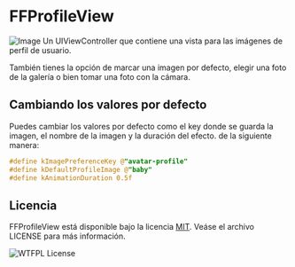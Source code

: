 FFProfileView
===============

![Image](http://cl.ly/image/1G232U0C0T2E/Mockup.jpg)
Un UIViewController que contiene una vista para las imágenes de perfil de usuario.

También tienes la opción de marcar una imagen por defecto, elegir una foto de la galería o bien tomar una foto con la cámara.

## Cambiando los valores por defecto

Puedes cambiar los valores por defecto como el key donde se guarda la imagen, el nombre de la imagen y la duración del efecto. de la siguiente manera:

``` objective-c
#define kImagePreferenceKey @"avatar-profile"
#define kDefaultProfileImage @"baby"
#define kAnimationDuration 0.5f
```

## Licencia

FFProfileView está disponible bajo la licencia [MIT](http://opensource.org/licenses/MIT). Veáse el archivo LICENSE para más información.

![WTFPL License](http://www.wtfpl.net/wp-content/uploads/2012/12/wtfpl-badge-2.png)
